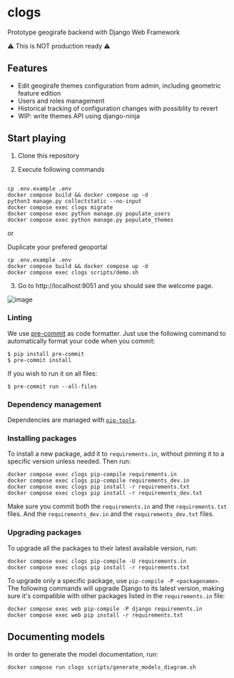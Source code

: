# clogs
Prototype geogirafe backend with Django Web Framework

:warning: This is NOT production ready :warning:

## Features

- Edit geogirafe themes configuration from admin, including geometric feature edition
- Users and roles management
- Historical tracking of configuration changes with possiblity to revert
- WIP: write themes API using django-ninja


## Start playing

1. Clone this repository

2. Execute following commands

```

cp .env.example .env
docker compose build && docker compose up -d
python3 manage.py collectstatic --no-input
docker compose exec clogs migrate
docker compose exec python manage.py populate_users
docker compose exec python manage.py populate_themes

```

or

Duplicate your prefered geoportal
```
cp .env.example .env
docker compose build && docker compose up -d
docker compose exec clogs scripts/demo.sh
```

3. Go to http://localhost:9051 and you should see the welcome page.

![image](https://github.com/monodo/clogs/assets/3356536/739a69dd-879d-4589-9735-62922aedf08f)



### Linting

We use [pre-commit](https://pre-commit.com/) as code formatter. Just use the following command to automatically format your code when you commit:

```
$ pip install pre-commit
$ pre-commit install
```

If you wish to run it on all files:

```
$ pre-commit run --all-files
```

### Dependency management

Dependencies are managed with [`pip-tools`](https://github.com/jazzband/pip-tools).

### Installing packages

To install a new package, add it to `requirements.in`, without pinning it to a
specific version unless needed. Then run:

```
docker compose exec clogs pip-compile requirements.in
docker compose exec clogs pip-compile requirements_dev.in
docker compose exec clogs pip install -r requirements.txt
docker compose exec clogs pip install -r requirements_dev.txt
```

Make sure you commit both the `requirements.in` and the `requirements.txt` files.
And the `requirements_dev.in` and the `requirements_dev.txt` files.

### Upgrading packages

To upgrade all the packages to their latest available version, run:

```
docker compose exec clogs pip-compile -U requirements.in
docker compose exec clogs pip install -r requirements.txt
```

To upgrade only a specific package, use `pip-compile -P <packagename>`.
The following commands will upgrade Django to its latest version, making sure
it's compatible with other packages listed in the `requirements.in` file:

```
docker compose exec web pip-compile -P django requirements.in
docker compose exec web pip install -r requirements.txt
```

## Documenting models

In order to generate the model documentation, run:
```
docker compose run clogs scripts/generate_models_diagram.sh
```
